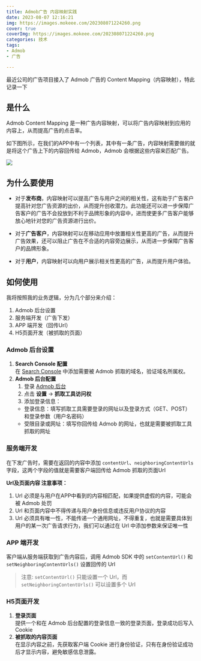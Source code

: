 ```yaml
---
title: Admob广告 内容映射实践
date: 2023-08-07 12:16:21
img: https://images.mokeee.com/202308071224260.png
cover: true
coverImg: https://images.mokeee.com/202308071224260.png
categories: 技术
tags: 
- Admob
- 广告

---
```


最近公司的广告项目接入了 Admob 广告的 Content Mapping（内容映射），特此记录一下
<!-- more -->

## 是什么
Admob Content Mapping 是一种广告内容映射，可以将广告内容映射到应用的内容上，从而提高广告的点击率。

如下图所示，在我们的APP中有一个列表，其中有一条广告，内容映射需要做的就是将这个广告上下的内容回传给 Admob，Admob 会根据这些内容来匹配广告。

![](https://images.mokeee.com/202308071224260.png)

## 为什么要使用

- 对于**发布商**，内容映射可以提高广告与用户之间的相关性，这有助于广告客户提高针对您广告资源的出价，从而提升创收潜力。此功能还可以进一步保障广告客户的广告不会投放到不利于品牌形象的内容中，进而使更多广告客户能够放心地针对您的广告资源进行出价。

- 对于**广告客户**，内容映射可以在移动应用中放置相关性更高的广告，从而提升广告效果，还可以阻止广告在不合适的内容旁边展示，从而进一步保障广告客户的品牌形象。

- 对于**用户**，内容映射可以向用户展示相关性更高的广告，从而提升用户体验。

## 如何使用

我将按照我的业务逻辑，分为几个部分来介绍：  
1. Admob 后台设置
2. 服务端开发（广告下发）
3. APP 端开发（回传Url）
4. H5页面开发（被抓取的页面）

### Admob 后台设置

1. **Search Console 配置**  
    在 [Search Console](https://search.google.com/search-console/welcome?utm_source=wmx&utm_medium=deprecation-pane&utm_content=home) 中添加需要被 Admob 抓取的域名，验证域名所属权。
2. **Admob 后台配置**  
   1. 登录 [Admob 后台](https://apps.admob.com)
   2. 点击 **设置** -> **抓取工具访问权**
   3. 添加登录信息：
    - 登录信息：填写抓取工具需要登录的网址以及登录方式（GET、POST）和登录参数（用户名密码）
    - 受限目录或网址：填写你回传给 Admob 的网址，也就是需要被抓取工具抓取的网址

### 服务端开发
   在下发广告时，需要在返回的内容中添加 `contentUrl`、`neighboringContentUrls` 字段，这两个字段的值就是需要客户端回传给 Admob 抓取的页面Url

**Url及页面内容 注意事项：**
1. Url 必须是与用户在APP中看到的内容相匹配，如果提供虚假的内容，可能会被 Admob 处罚
2. Url 和页面内容中不得传递与用户身份信息或违反用户协议的内容
3. Url 必须具有唯一性，不能传递一个通用网址，不得重复，也就是需要具体到用户的某一次广告请求行为，我们可以通过在 Url 中添加参数来保证唯一性

### APP 端开发
   客户端从服务端获取到广告内容后，调用 Admob SDK 中的 `setContentUrl()` 和 ` setNeighboringContentUrls()` 设置回传的 Url

   > 注意: `setContentUrl()` 只能设置一个 Url，而 ` setNeighboringContentUrls()` 可以设置多个 Url

### H5页面开发
1. **登录页面**  
提供一个和在 Admob 后台配置的登录信息一致的登录页面，登录成功后写入Cookie
2. **被抓取的内容页面**  
在显示内容之前，先获取客户端 Cookie 进行身份验证，只有在身份验证成功后才显示内容，避免敏感信息泄露。





